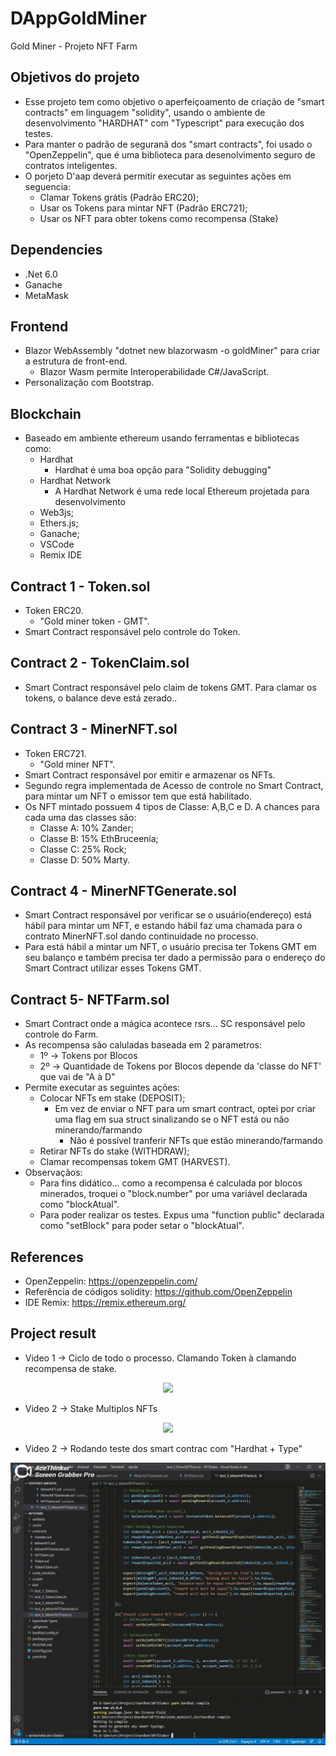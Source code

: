 # DAppGoldMiner
 Gold Miner - Projeto NFT Farm

## Objetivos do projeto
- Esse projeto tem como objetivo o aperfeiçoamento de criação de "smart contracts" em linguagem "solidity", usando o ambiente de desenvolvimento "HARDHAT" com "Typescript" para execução dos testes. 
- Para manter o padrão de seguranã dos "smart contracts", foi usado o "OpenZeppelin", que é uma biblioteca para desenolvimento seguro de contratos inteligentes.
- O porjeto D'aap deverá permitir executar as seguintes ações em seguencia:
     - Clamar Tokens grátis (Padrão ERC20);
     - Usar os Tokens para mintar NFT (Padrão ERC721);
     - Usar os NFT para obter tokens como recompensa (Stake)

## Dependencies
- .Net 6.0 
- Ganache
- MetaMask

## Frontend
- Blazor WebAssembly "dotnet new blazorwasm -o goldMiner" para criar a estrutura de front-end.
    - Blazor Wasm permite Interoperabilidade C#/JavaScript.
- Personalização com Bootstrap.

## Blockchain
- Baseado em ambiente ethereum usando ferramentas e bibliotecas como:
    - Hardhat
      - Hardhat é uma boa opção para "Solidity debugging"
    - Hardhat Network
      - A Hardhat Network é uma rede local Ethereum projetada para desenvolvimento
    - Web3js;
    - Ethers.js;
    - Ganache;
    - VSCode
    - Remix IDE

## Contract 1 - Token.sol
- Token ERC20.
    - "Gold miner token - GMT".
- Smart Contract responsável pelo controle do Token.
 
## Contract 2 - TokenClaim.sol
- Smart Contract responsável pelo claim de tokens GMT. Para clamar os tokens, o balance deve está zerado..

## Contract 3 - MinerNFT.sol
- Token ERC721.
    - "Gold miner NFT".
- Smart Contract responsável por emitir e armazenar os NFTs.
- Segundo regra implementada de Acesso de controle no Smart Contract, para mintar um NFT o emissor tem que está habilitado.
- Os NFT mintado possuem 4 tipos de Classe: A,B,C e D. A chances para cada uma das classes são:
    - Classe A: 10% Zander;
    - Classe B: 15% EthBruceenia;
    - Classe C: 25% Rock;
    - Classe D: 50% Marty.

## Contract 4 - MinerNFTGenerate.sol
- Smart Contract responsável por verificar se o usuário(endereço) está hábil para mintar um NFT, e estando hábil faz uma chamada para o contrato MinerNFT.sol dando continuidade no processo.
- Para está hábil a mintar um NFT, o usuário precisa ter Tokens GMT em seu balanço e também precisa ter dado a permissão para o endereço do Smart Contract utilizar esses Tokens GMT.

## Contract 5- NFTFarm.sol
- Smart Contract onde a mágica acontece rsrs... SC responsável pelo controle do Farm.
- As recompensa são caluladas baseada em 2 parametros:
    - 1º -> Tokens por Blocos
    - 2º -> Quantidade de Tokens por Blocos depende da 'classe do  NFT' que vai de "A à D"
- Permite executar as seguintes ações:
    - Colocar NFTs em stake (DEPOSIT);
      - Em vez de enviar o NFT para um smart contract, optei por criar uma flag em sua struct sinalizando se o NFT está ou não minerando/farmando
        - Não é possível tranferir NFTs que estão minerando/farmando
    - Retirar NFTs do stake (WITHDRAW);
    - Clamar recompensas tokem GMT (HARVEST).
- Observaçãos:
     - Para fins didático... como a recompensa é calculada por blocos minerados, troquei o "block.number" por uma variável declarada como "blockAtual".
     - Para poder realizar os testes. Expus uma "function public" declarada como "setBlock" para poder setar o "blockAtual".

## References
- OpenZeppelin: https://openzeppelin.com/
- Referência de códigos solidity: https://github.com/OpenZeppelin
- IDE Remix: https://remix.ethereum.org/


## Project result
- Video 1 -> Ciclo de todo o processo. Clamando Token à clamando recompensa de stake.

<p align="center">
    <img src="assets/to_readme/v1.gif" />
</p>

- Video 2 -> Stake Multiplos NFTs

<p align="center">
    <img src="assets/to_readme/v2.gif" />
</p>

- Video 2 -> Rodando teste dos smart contrac com "Hardhat + Type"

<p align="center">
    <img src="assets/to_readme/v3.gif" />
</p>

